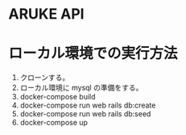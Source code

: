 # ARUKE API

# ローカル環境での実行方法

1. クローンする。
2. ローカル環境に mysql の準備をする。
3. docker-compose build
4. docker-compose run web rails db:create
5. docker-compose run web rails db:seed
6. docker-compose up
